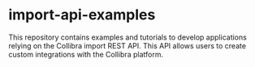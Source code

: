 # import-api-examples
This repository contains examples and tutorials to develop applications relying on the Collibra import REST API. This API allows users to create custom integrations with the Collibra platform.
